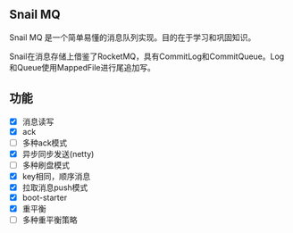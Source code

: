 ## Snail MQ 

Snail MQ 是一个简单易懂的消息队列实现。目的在于学习和巩固知识。

Snail在消息存储上借鉴了RocketMQ，具有CommitLog和CommitQueue。Log和Queue使用MappedFile进行尾追加写。

## 功能
- [x] 消息读写
- [x] ack
- [ ] 多种ack模式
- [x] 异步同步发送(netty)
- [ ] 多种刷盘模式
- [x] key相同，顺序消息
- [x] 拉取消息push模式
- [x] boot-starter
- [x] 重平衡
- [ ] 多种重平衡策略